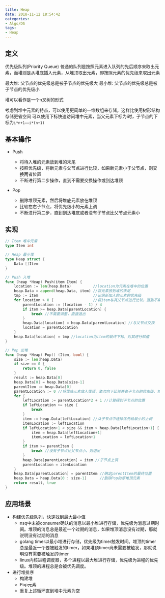 ```yaml
---
title: Heap
date: 2018-11-12 18:54:42
categories: 
- Algo/DS
tags: 
- Heap
---
```


## 定义

优先级队列(Priority Queue)
普通的队列是按照元素进入队列的先后顺序来取出元素，而堆则是从堆底插入元素，从堆顶取出元素，即按照元素的优先级来取出元素

最大堆: 父节点的优先级总是被子节点的优先级大
最小堆: 父节点的优先级总是被子节点的优先级小

堆可以看作是一个n叉树的形式

考虑到堆中元素的特点，可以使用更简单的一维数组来存储，这样比使用树形结构存储更省空间
可以使用下标快速访问堆中元素，当父元素下标为i时，子节点的下标为`i*n+1——i*(n+1)`

## 基本操作

- Push

  - 将待入堆的元素放到堆的末尾
  - 按照优先级，将新元素与父节点进行比较，如果新元素小于父节点，则交换两者位置
  - 不断进行第二步操作，直到不需要交换操作或到达堆顶

- Pop

  - 删除堆顶元素，然后将堆底元素放在堆顶
  - 比较左右子节点，将优先级小的元素上调
  - 不断进行第二步，直到到达堆底或者没有子节点比父节点元素小

## 实现

```Go
// Item 堆中元素
type Item int

// Heap 最小堆
type Heap struct {
    Data []Item
}

// Push 入堆
func (heap *Heap) Push(item Item) {
    location := len(heap.Data)          //location为元素在堆中的位置
    heap.Data = append(heap.Data, item) //将元素放到堆的末尾
    tmp := item                         //记录新加入的元素的优先级
    for location > 0 {                  //将item与其父节点进行比较，直到不需要调整或到达堆顶未知
        parentLocation := (location - 1) / 4
        if item >= heap.Data[parentLocation] {
            break //不需要调整，直接退出
        }
        heap.Data[location] = heap.Data[parentLocation] //与父节点交换
        location = parentLocation
    }
    heap.Data[location] = tmp //location为item的最终下标，对其进行赋值
}

// Pop 出堆
func (heap *Heap) Pop() (Item, bool) {
    size := len(heap.Data)
    if size == 0 {
        return 0, false
    }
    result := heap.Data[0]
    heap.Data[0] = heap.Data[size-1]
    parentItem := heap.Data[0]
    parentLocation := 0 //将堆底元素放入堆顶，依次向下比较两者子节点的优先级，然后将优先级小的上调
    for {
        leftLocation := parentLocation*2 + 1 //计算得到子节点的位置
        if leftLocation >= size {
            break
        }
        item := heap.Data[leftLocation] //从子节点中选择优先级最小的上调
        itemLocation := leftLocation
        if leftLocation+1 < size && item > heap.Data[leftLocation+1] {
            item = heap.Data[leftLocation+1]
            itemLocation = leftLocation+1
        }
        if item >= parentItem {
            break //没有子节点比父节点小，则退出
        }
        heap.Data[parentLocation] = item //子节点上调
        parentLocation = itemLocation
    }
    heap.Data[parentLocation] = parentItem //确定parentItem的最终位置
    heap.Data = heap.Data[0 : size-1]      //删除Pop的原堆顶元素
    return result, true
}
```

## 应用场景

- 构建优先级队列，快速找到最大最小值
  - nsq中未被consumer确认的消息以最小堆进行存储，优先级为消息过期时间。堆顶的消息总是最近一个过期的消息，如果堆顶消息没有过期，那就说明没有过期的消息
  - golang timer以最小堆进行存储，优先级为timer触发时间。堆顶的timer总是最近一个要被触发的timer，如果堆顶timer尚未需要被触发，那就说明没有需要被触发的timer
  - linux内核进程调度器，多个进程以最大堆进行存储，优先级为进程的优先级。堆顶的进程总是会被优先调度。
- 进行堆排序
  - 构建堆
  - Pop元素
  - 重复上述循环直到堆中元素为空
